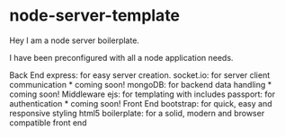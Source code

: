 # node-server-template

Hey I am a node server boilerplate.

I have been preconfigured with all a node application needs.

Back End
express: for easy server creation.
socket.io: for server client communication * coming soon!
mongoDB: for backend data handling * coming soon!
Middleware
ejs: for templating with includes
passport: for authentication * coming soon!
Front End
bootstrap: for quick, easy and responsive styling
html5 boilerplate: for a solid, modern and browser compatible front end